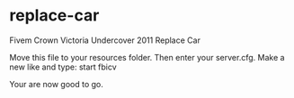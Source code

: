 # replace-car
Fivem Crown Victoria Undercover 2011 Replace Car

Move this file to your resources folder.
Then enter your server.cfg.
Make a new like and type: start fbicv

Your are now good to go.
